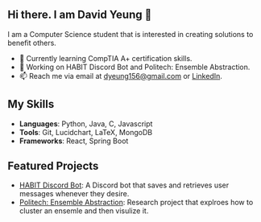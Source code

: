 ## Hi there. I am David Yeung 👋
I am a Computer Science student that is interested in creating solutions to benefit others.

- 🌱 Currently learning CompTIA A+ certification skills.
- 🔭 Working on HABIT Discord Bot and Politech: Ensemble Abstraction.
- 📫 Reach me via email at dyeung156@gmail.com or [LinkedIn](https://www.linkedin.com/in/dyeung156/).

## My Skills
- **Languages**: Python, Java, C, Javascript
- **Tools**: Git, Lucidchart, LaTeX, MongoDB
- **Frameworks**: React, Spring Boot

## Featured Projects 
- [HABIT Discord Bot](https://github.com/Dyeung156/HABIT-Discord-Bot): A Discord bot that saves and retrieves user messages whenever they desire.
- [Politech: Ensemble Abstraction](https://github.com/Dyeung156/Politech-Ensemble-Abstarction): Research project that explroes how to cluster an ensemle and then visulize it. 
<!--
**Dyeung156/Dyeung156** is a ✨ _special_ ✨ repository because its `README.md` (this file) appears on your GitHub profile.

Here are some ideas to get you started:

- 🔭 I’m currently working on ...
- 🌱 I’m currently learning ...
- 👯 I’m looking to collaborate on ...
- 🤔 I’m looking for help with ...
- 💬 Ask me about ...
- 📫 How to reach me: ...
- 😄 Pronouns: ...
- ⚡ Fun fact: ...
-->
